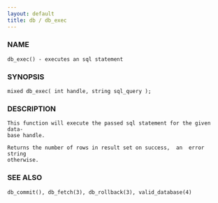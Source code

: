 ```yaml
---
layout: default
title: db / db_exec
---
```


### NAME

    db_exec() - executes an sql statement

### SYNOPSIS

    mixed db_exec( int handle, string sql_query );

### DESCRIPTION

    This function will execute the passed sql statement for the given data‐
    base handle.

    Returns the number of rows in result set on success,  an  error  string
    otherwise.

### SEE ALSO

    db_commit(), db_fetch(3), db_rollback(3), valid_database(4)
